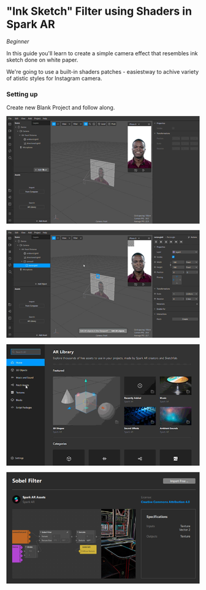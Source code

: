 # "Ink Sketch" Filter using Shaders in Spark AR
*Beginner*

In this guide you'll learn to create a simple camera effect that resembles ink sketch done on white paper.

We're going to use a built-in shaders patches - easiestway to achive variety of atistic styles for Instagram camera.

### Setting up

Create new Blank Project and follow along.

![Test Animated Gif](/tutorial-img/rectangle.gif)

![Test Animated Gif](/tutorial-img/fill-width.gif)

![Test Animated Gif](/tutorial-img/AR-Library-Sobel-filter3.gif)

![Test Animated Gif](/tutorial-img/sobel-screen.png)




